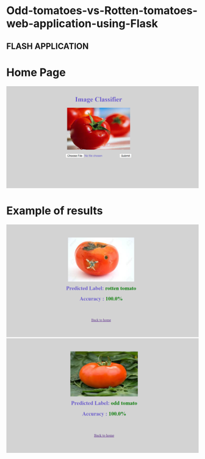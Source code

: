 # Odd-tomatoes-vs-Rotten-tomatoes-web-application-using-Flask

## FLASH APPLICATION ##

# Home Page #

<p align="center">

<img src='static/images/1.png'>

</p>

# Example of results #

<p align="center">

<img src='static/images/2.png'>
<img src='static/images/3.png'>

</p>
